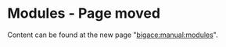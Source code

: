 
# Modules - Page moved

 
Content can be found at the new page "[bigace:manual:modules](bigace/manual/modules)".
